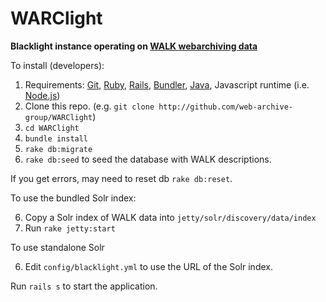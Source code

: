 # WARClight

**Blacklight instance operating on [WALK webarchiving data](http://webarchives.ca/)**

To install (developers):

1. Requirements: [Git](https://git-scm.com/), [Ruby](https://www.ruby-lang.org/en/), [Rails](http://rubyonrails.org/), [Bundler](http://bundler.io/), [Java](https://java.com/en/download/), Javascript runtime
   (i.e. [Node.js](https://nodejs.org/en/))
2. Clone this repo. (e.g. `git clone
   http://github.com/web-archive-group/WARClight`)
3. `cd WARClight`
4. `bundle install`
5. `rake db:migrate`
6. `rake db:seed` to seed the database with WALK descriptions.

If you get errors, may need to reset db `rake db:reset`.

To use the bundled Solr index:

6. Copy a Solr index of WALK data into `jetty/solr/discovery/data/index`
7. Run `rake jetty:start`

To use standalone Solr

6. Edit `config/blacklight.yml` to use the URL of the Solr index.

Run `rails s` to start the application.
